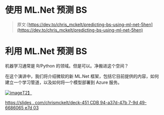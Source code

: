 # 使用 ML.Net 预测 BS

> 原文:[https://dev.to/chris_mckelt/predicting-bs-using-ml-net-5hen](https://dev.to/chris_mckelt/predicting-bs-using-ml-net-5hen)

# [](#predicting-bs-using-mlnet)利用 ML.Net 预测 BS

机器学习通常是 R/Python 的领域。但是可以。净搬进这个空间？

在这个演讲中，我们将介绍微软的新 ML.Net 框架，包括它目前提供的内容，如何建立一个学习管道，以及如何将一个模型部署到 Azure 服务。

[![image](../Images/61ed020a48b13a6c8822bd1d75b61d57.png "image")T2】](///wp-content/uploads/2018/08/image-7.png)

[https://slides . com/chrismckelt/deck-451 CDB 94-a37d-47b 7-9d 49-6686065 e7d 03](https://slides.com/chrismckelt/deck-451cdb94-a37d-47b7-9d49-6686065e7d03)